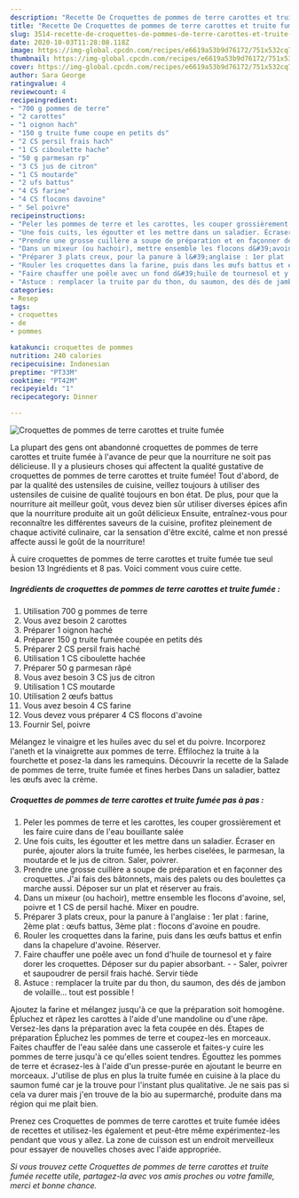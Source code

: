 ```yaml
---
description: "Recette De Croquettes de pommes de terre carottes et truite fumée"
title: "Recette De Croquettes de pommes de terre carottes et truite fumée"
slug: 3514-recette-de-croquettes-de-pommes-de-terre-carottes-et-truite-fumee
date: 2020-10-03T11:28:08.118Z
image: https://img-global.cpcdn.com/recipes/e6619a53b9d76172/751x532cq70/croquettes-de-pommes-de-terre-carottes-et-truite-fumee-photo-principale-de-la-recette.jpg
thumbnail: https://img-global.cpcdn.com/recipes/e6619a53b9d76172/751x532cq70/croquettes-de-pommes-de-terre-carottes-et-truite-fumee-photo-principale-de-la-recette.jpg
cover: https://img-global.cpcdn.com/recipes/e6619a53b9d76172/751x532cq70/croquettes-de-pommes-de-terre-carottes-et-truite-fumee-photo-principale-de-la-recette.jpg
author: Sara George
ratingvalue: 4
reviewcount: 4
recipeingredient:
- "700 g pommes de terre"
- "2 carottes"
- "1 oignon hach"
- "150 g truite fume coupe en petits ds"
- "2 CS persil frais hach"
- "1 CS ciboulette hache"
- "50 g parmesan rp"
- "3 CS jus de citron"
- "1 CS moutarde"
- "2 ufs battus"
- "4 CS farine"
- "4 CS flocons davoine"
- " Sel poivre"
recipeinstructions:
- "Peler les pommes de terre et les carottes, les couper grossièrement et les faire cuire dans de l&#39;eau bouillante salée"
- "Une fois cuits, les égoutter et les mettre dans un saladier. Écraser en purée, ajouter alors la truite fumée, les herbes ciselées, le parmesan, la moutarde et le jus de citron. Saler, poivrer."
- "Prendre une grosse cuillère a soupe de préparation et en façonner des croquettes. J&#39;ai fais des bâtonnets, mais des palets ou des boulettes ça marche aussi. Déposer sur un plat et réserver au frais."
- "Dans un mixeur (ou hachoir), mettre ensemble les flocons d&#39;avoine, sel, poivre et 1 CS de persil haché. Mixer en poudre."
- "Préparer 3 plats creux, pour la panure à l&#39;anglaise : 1er plat : farine, 2ème plat : œufs battus, 3ème plat : flocons d&#39;avoine en poudre."
- "Rouler les croquettes dans la farine, puis dans les œufs battus et enfin dans la chapelure d&#39;avoine. Réserver."
- "Faire chauffer une poêle avec un fond d&#39;huile de tournesol et y faire dorer les croquettes. Déposer sur du papier absorbant.  Saler, poivrer et saupoudrer de persil frais haché. Servir tiède"
- "Astuce : remplacer la truite par du thon, du saumon, des dés de jambon de volaille... tout est possible !"
categories:
- Resep
tags:
- croquettes
- de
- pommes

katakunci: croquettes de pommes 
nutrition: 240 calories
recipecuisine: Indonesian
preptime: "PT33M"
cooktime: "PT42M"
recipeyield: "1"
recipecategory: Dinner

---
```



![Croquettes de pommes de terre carottes et truite fumée](https://img-global.cpcdn.com/recipes/e6619a53b9d76172/751x532cq70/croquettes-de-pommes-de-terre-carottes-et-truite-fumee-photo-principale-de-la-recette.jpg)

La plupart des gens ont abandonné croquettes de pommes de terre carottes et truite fumée à l'avance de peur que la nourriture ne soit pas délicieuse. Il y a plusieurs choses qui affectent la qualité gustative de croquettes de pommes de terre carottes et truite fumée! Tout d'abord, de par la qualité des ustensiles de cuisine, veillez toujours à utiliser des ustensiles de cuisine de qualité toujours en bon état. De plus, pour que la nourriture ait meilleur goût, vous devez bien sûr utiliser diverses épices afin que la nourriture produite ait un goût délicieux Ensuite, entraînez-vous pour reconnaître les différentes saveurs de la cuisine, profitez pleinement de chaque activité culinaire, car la sensation d'être excité, calme et non pressé affecte aussi le goût de la nourriture!

<!--inarticleads1-->

À cuire croquettes de pommes de terre carottes et truite fumée tue seul besion 13 Ingrédients et 8 pas. Voici comment vous cuire cette.

##### Ingrédients de croquettes de pommes de terre carottes et truite fumée :

1. Utilisation 700 g pommes de terre
1. Vous avez besoin 2 carottes
1. Préparer 1 oignon haché
1. Préparer 150 g truite fumée coupée en petits dés
1. Préparer 2 CS persil frais haché
1. Utilisation 1 CS ciboulette hachée
1. Préparer 50 g parmesan râpé
1. Vous avez besoin 3 CS jus de citron
1. Utilisation 1 CS moutarde
1. Utilisation 2 œufs battus
1. Vous avez besoin 4 CS farine
1. Vous devez vous préparer 4 CS flocons d&#39;avoine
1. Fournir  Sel, poivre


Mélangez le vinaigre et les huiles avec du sel et du poivre. Incorporez l&#39;aneth et la vinaigrette aux pommes de terre. Effilochez la truite à la fourchette et posez-la dans les ramequins. Découvrir la recette de la Salade de pommes de terre, truite fumée et fines herbes Dans un saladier, battez les œufs avec la crème. 

<!--inarticleads2-->

##### Croquettes de pommes de terre carottes et truite fumée pas à pas :

1. Peler les pommes de terre et les carottes, les couper grossièrement et les faire cuire dans de l&#39;eau bouillante salée
1. Une fois cuits, les égoutter et les mettre dans un saladier. Écraser en purée, ajouter alors la truite fumée, les herbes ciselées, le parmesan, la moutarde et le jus de citron. Saler, poivrer.
1. Prendre une grosse cuillère a soupe de préparation et en façonner des croquettes. J&#39;ai fais des bâtonnets, mais des palets ou des boulettes ça marche aussi. Déposer sur un plat et réserver au frais.
1. Dans un mixeur (ou hachoir), mettre ensemble les flocons d&#39;avoine, sel, poivre et 1 CS de persil haché. Mixer en poudre.
1. Préparer 3 plats creux, pour la panure à l&#39;anglaise : 1er plat : farine, 2ème plat : œufs battus, 3ème plat : flocons d&#39;avoine en poudre.
1. Rouler les croquettes dans la farine, puis dans les œufs battus et enfin dans la chapelure d&#39;avoine. Réserver.
1. Faire chauffer une poêle avec un fond d&#39;huile de tournesol et y faire dorer les croquettes. Déposer sur du papier absorbant. -  - Saler, poivrer et saupoudrer de persil frais haché. Servir tiède
1. Astuce : remplacer la truite par du thon, du saumon, des dés de jambon de volaille... tout est possible !


Ajoutez la farine et mélangez jusqu&#39;à ce que la préparation soit homogène. Épluchez et râpez les carottes à l&#39;aide d&#39;une mandoline ou d&#39;une râpe. Versez-les dans la préparation avec la feta coupée en dés. Étapes de préparation Épluchez les pommes de terre et coupez-les en morceaux. Faites chauffer de l&#39;eau salée dans une casserole et faites-y cuire les pommes de terre jusqu&#39;à ce qu&#39;elles soient tendres. Égouttez les pommes de terre et écrasez-les à l&#39;aide d&#39;un presse-purée en ajoutant le beurre en morceaux. J&#39;utilise de plus en plus la truite fumée en cuisine à la place du saumon fumé car je la trouve pour l&#39;instant plus qualitative. Je ne sais pas si cela va durer mais j&#39;en trouve de la bio au supermarché, produite dans ma région qui me plait bien. 

<!--inarticleads1-->

<p>
Prenez ces Croquettes de pommes de terre carottes et truite fumée idées de recettes et utilisez-les également et peut-être même expérimentez-les pendant que vous y allez. La zone de cuisson est un endroit merveilleux pour essayer de nouvelles choses avec l'aide appropriée.
</p>

<p>
<i>Si vous trouvez cette Croquettes de pommes de terre carottes et truite fumée recette utile, partagez-la avec vos amis proches ou votre famille, merci et bonne chance.</i>
</p>

